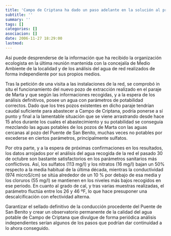 ```yaml
---
title: 'Campo de Criptana ha dado un paso adelante en la solución al problema de sus aguas potables'
subtitle: ''
summary: ''
tags: []
categories: []
asociacion: []
date: 2006-11-27 18:29:00
lastmod:
---
```


Así puede desprenderse de la información que ha recibido la organización ecologista en la última reunión mantenida con la concejalía de Medio Ambiente de la localidad y de los análisis del agua de red realizados de forma independiente por sus propios medios.

Tras la petición de una visita a las instalaciones de la red, se comprobó in situ el funcionamiento del nuevo pozo de extracción realizado en el paraje de Marta y que según las informaciones recogidas, y a la espera de los análisis definitivos, posee un agua con parámetros de potabilidad correctos. Dado que los tres pozos existentes en dicho paraje tendrían caudal suficiente para abastecer a Campo de Criptana, podría ponerse a sí punto y final a la lamentable situación que se viene arrastrando desde hace 15 años durante los cuales el abastecimiento y su potabilidad se conseguía mezclando las aguas potables de los pozos de Marta con las aguas cercanas al pozo del Puente de San Benito, muchas veces no potables por excederse en ciertos parámetros, principalmente sulfatos.

Por otra parte, y a la espera de próximas confirmaciones en los resultados, los datos arrojados por el análisis del agua recogida de la red el pasado 30 de octubre son bastante satisfactorios en los parámetros sanitarios más conflictivos. Así, los sulfatos (113 mg/l) y los nitratos (16 mg/l) bajan un 50% respecto a la media habitual de la última década, mientras la conductividad (974 microS/cm) se sitúa alrededor de un 10 % por debajo de esa media y los cloruros (55 mg/l) se mantienen en los niveles más bajos recogidos en ese periodo. En cuanto al grado de cal, y tras varias muestras realizadas, el parámetro fluctúa entre los 26 y 46 ºF, lo que hace presuponer una descalcificación con efectividad alterna.

Garantizar el sellado definitivo de la conducción procedente del Puente de San Benito y crear un observatorio permanente de la calidad del agua potable de Campo de Criptana que divulgue de forma periódica análisis independientes serían algunos de los pasos que podrían dar continuidad a lo ahora conseguido.

